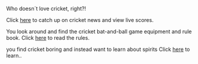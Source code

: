 Who doesn´t love cricket, right?!

Click [here](http://www.espncricinfo.com) to catch up on cricket news and view live scores.

You look around and find the cricket bat-and-ball game equipment and rule book. 
Click [here](../cricket-rules/cricket-rule-book.md) to read the rules.

you find cricket boring and instead want to learn about spirits 
Click [here](../call-spirit/call-spirit.md) to learn..


